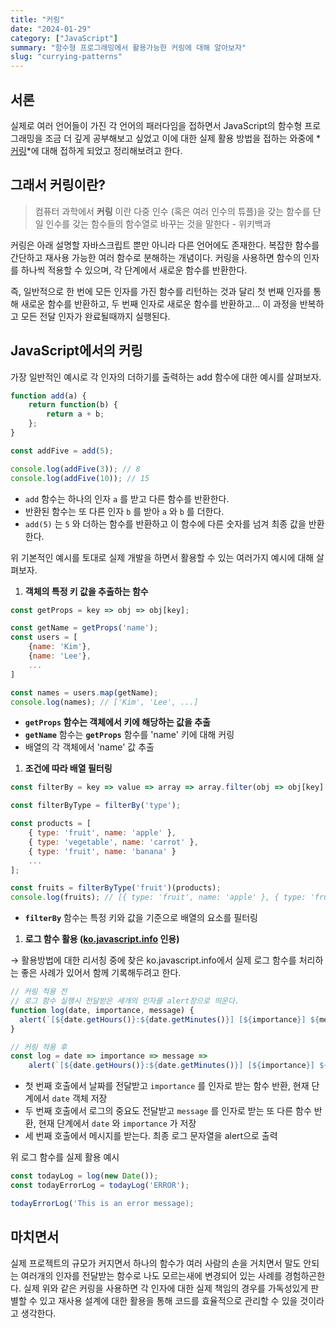 ```yaml
---
title: "커링"
date: "2024-01-29"
category: ["JavaScript"]
summary: "함수형 프로그래밍에서 활용가능한 커링에 대해 알아보자"
slug: "currying-patterns"
---
```


## 서론

실제로 여러 언어들이 가진 각 언어의 패러다임을 접하면서 JavaScript의 함수형 프로그래밍을 조금 더 깊게 공부해보고 싶었고 이에 대한 실제 활용 방법을 접하는 와중에 *[커링](https://ko.wikipedia.org/wiki/%EC%BB%A4%EB%A7%81)*에 대해 접하게 되었고 정리해보려고 한다.

## 그래서 커링이란?

> 컴퓨터 과학에서 **커링** 이란 다중 인수 (혹은 여러 인수의 튜플)을 갖는 함수를 단일 인수를 갖는 함수들의 함수열로 바꾸는 것을 말한다 - 위키백과
> 

커링은 아래 설명할 자바스크립트 뿐만 아니라 다른 언어에도 존재한다. 복잡한 함수를 간단하고 재사용 가능한 여러 함수로 분해하는 개념이다. 커링을 사용하면 함수의 인자를 하나씩 적용할 수 있으며, 각 단계에서 새로운 함수를 반환한다.

즉, 일반적으로 한 번에 모든 인자를 가진 함수를 리턴하는 것과 달리 첫 번째 인자를 통해 새로운 함수를 반환하고, 두 번째 인자로 새로운 함수를 반환하고… 이 과정을 반복하고 모든 전달 인자가 완료될때까지 실행된다.

## JavaScript에서의 커링

가장 일반적인 예시로 각 인자의 더하기를 출력하는 add 함수에 대한 예시를 살펴보자.

```jsx
function add(a) {
	return function(b) {
		return a + b;
	};
}

const addFive = add(5);

console.log(addFive(3)); // 8
console.log(addFive(10)); // 15
```

- `add` 함수는 하나의 인자 `a` 를 받고 다른 함수를 반환한다.
- 반환된 함수는 또 다른 인자 `b` 를 받아 `a` 와 `b` 를 더한다.
- `add(5)` 는 `5` 와 더하는 함수를 반환하고 이 함수에 다른 숫자를 넘겨 최종 값을 반환한다.

위 기본적인 예시를 토대로 실제 개발을 하면서 활용할 수 있는 여러가지 예시에 대해 살펴보자.

1. **객체의 특정 키 값을 추출하는 함수**

```jsx
const getProps = key => obj => obj[key];

const getName = getProps('name');
const users = [
	{name: 'Kim'},
	{name: 'Lee'},
	...
]

const names = users.map(getName);
console.log(names); // ['Kim', 'Lee', ...]
```

- **`getProps` 함수는 객체에서 키에 해당하는 값을 추출**
- **`getName`** 함수는 **`getProps`** 함수를 'name' 키에 대해 커링
- 배열의 각 객체에서 'name' 값 추출

1. **조건에 따라 배열 필터링**

```jsx
const filterBy = key => value => array => array.filter(obj => obj[key] === value);

const filterByType = filterBy('type');

const products = [
	{ type: 'fruit', name: 'apple' },
	{ type: 'vegetable', name: 'carrot' },
	{ type: 'fruit', name: 'banana' }
	...
];

const fruits = filterByType('fruit')(products);
console.log(fruits); // [{ type: 'fruit', name: 'apple' }, { type: 'fruit', name: 'banana' }]
```

- **`filterBy`** 함수는 특정 키와 값을 기준으로 배열의 요소를 필터링

1. **로그 함수 활용 ([ko.javascript.info](https://ko.javascript.info/currying-partials) 인용)**

→ 활용방법에 대한 리서칭 중에 찾은 ko.javascript.info에서 실제 로그 함수를 처리하는 좋은 사례가 있어서 함께 기록해두려고 한다.

```jsx
// 커링 적용 전
// 로그 함수 실행시 전달받은 세개의 인자를 alert창으로 띄운다.
function log(date, importance, message) {
  alert(`[${date.getHours()}:${date.getMinutes()}] [${importance}] ${message}`);
}

// 커링 적용 후
const log = date => importance => message => 
	alert(`[${date.getHours()}:${date.getMinutes()}] [${importance}] ${message}`);
```

- 첫 번째 호출에서 날짜를 전달받고 `importance` 를 인자로 받는 함수 반환, 현재 단계에서 `date` 객체 저장
- 두 번째 호출에서 로그의 중요도 전달받고 `message` 를 인자로 받는 또 다른 함수 반환, 현재 단계에서 `date` 와 `importance` 가 저장
- 세 번째 호출에서 메시지를 받는다. 최종 로그 문자열을 alert으로 출력

위 로그 함수를 실제 활용 예시

```jsx
const todayLog = log(new Date());
const todayErrorLog = todayLog('ERROR');

todayErrorLog('This is an error message);
```

## 마치면서

실제 프로젝트의 규모가 커지면서 하나의 함수가 여러 사람의 손을 거치면서 말도 안되는 여러개의 인자를 전달받는 함수로 나도 모르는새에 변경되어 있는 사례를 경험하곤한다. 실제 위와 같은 커링을 사용하면 각 인자에 대한 실제 책임의 경우를 가독성있게 판별할 수 있고 재사용 설계에 대한 활용을 통해 코드를 효율적으로 관리할 수 있을 것이라고 생각한다.